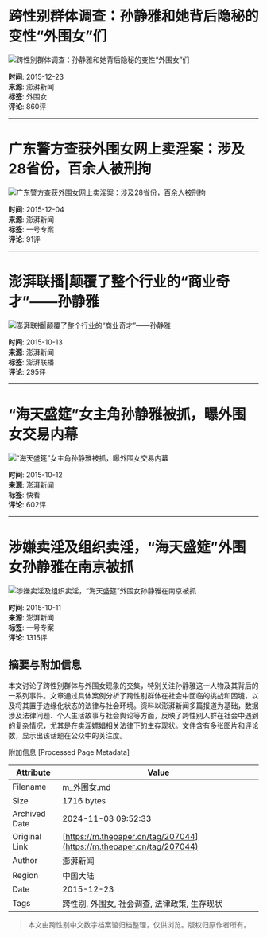 # 跨性别群体调查：孙静雅和她背后隐秘的变性“外围女”们

![跨性别群体调查：孙静雅和她背后隐秘的变性“外围女”们](https://image.thepaper.cn/image/4/710/932.jpg?x-oss-process=image/resize,w_332)

**时间**: 2015-12-23  
**来源**: 澎湃新闻  
**标签**: 外围女  
**评论**: 860评  

---

# 广东警方查获外围女网上卖淫案：涉及28省份，百余人被刑拘

![广东警方查获外围女网上卖淫案：涉及28省份，百余人被刑拘](https://image.thepaper.cn/image/4/678/962.jpeg?x-oss-process=image/resize,w_332)

**时间**: 2015-12-04  
**来源**: 澎湃新闻  
**标签**: 一号专案  
**评论**: 91评  

---

# 澎湃联播|颠覆了整个行业的“商业奇才”——孙静雅

![澎湃联播|颠覆了整个行业的“商业奇才”——孙静雅](https://image.thepaper.cn/image/4/591/588.jpg?x-oss-process=image/resize,w_332)

**时间**: 2015-10-13  
**来源**: 澎湃新闻  
**标签**: 澎湃联播  
**评论**: 295评  

---

# “海天盛筵”女主角孙静雅被抓，曝外围女交易内幕

![“海天盛筵”女主角孙静雅被抓，曝外围女交易内幕](https://image.thepaper.cn/image/4/588/554.jpg?x-oss-process=image/resize,w_332)

**时间**: 2015-10-12  
**来源**: 澎湃新闻  
**标签**: 快看  
**评论**: 602评  

---

# 涉嫌卖淫及组织卖淫，“海天盛筵”外围女孙静雅在南京被抓

![涉嫌卖淫及组织卖淫，“海天盛筵”外围女孙静雅在南京被抓](https://image.thepaper.cn/image/4/587/900.jpg?x-oss-process=image/resize,w_332)

**时间**: 2015-10-11  
**来源**: 澎湃新闻  
**标签**: 一号专案  
**评论**: 1315评  

## 摘要与附加信息

<!-- tcd_abstract -->
本文讨论了跨性别群体与外围女现象的交集，特别关注孙静雅这一人物及其背后的一系列事件。文章通过具体案例分析了跨性别群体在社会中面临的挑战和困境，以及将其置于边缘化状态的法律与社会环境。资料以澎湃新闻多篇报道为基础，数据涉及法律问题、个人生活故事与社会舆论等方面，反映了跨性别人群在社会中遇到的复杂情况，尤其是在卖淫嫖娼相关法律下的生存现状。文件含有多张图片和评论数，显示出该话题在公众中的关注度。
<!-- tcd_abstract_end -->

附加信息 [Processed Page Metadata]

| Attribute       | Value                                  |
|-----------------|----------------------------------------|
| Filename        | m_外围女.md                             |
| Size            | 1716 bytes                           |
| Archived Date   | 2024-11-03 09:52:33                             |
| Original Link   | [https://m.thepaper.cn/tag/207044](https://m.thepaper.cn/tag/207044)                       |
| Author          | 澎湃新闻                               |
| Region          | 中国大陆                               |
| Date            | 2015-12-23                                 |
| Tags            | 跨性别, 外围女, 社会调查, 法律政策, 生存现状                                 |
>
> 本文由跨性别中文数字档案馆归档整理，仅供浏览。版权归原作者所有。
>